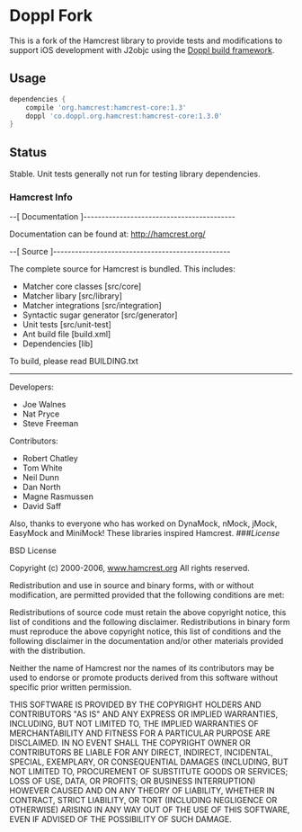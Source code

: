 # Doppl Fork

This is a fork of the Hamcrest library to provide tests and modifications to support
iOS development with J2objc using the [Doppl build framework](http://doppl.co/).

## Usage

```groovy
dependencies {
    compile 'org.hamcrest:hamcrest-core:1.3'
    doppl 'co.doppl.org.hamcrest:hamcrest-core:1.3.0'
}
```

## Status

Stable. Unit tests generally not run for testing library dependencies.

### Hamcrest Info


--[ Documentation ]------------------------------------------

Documentation can be found at:
  http://hamcrest.org/


--[ Source ]-------------------------------------------------

The complete source for Hamcrest is bundled. This includes:
 * Matcher core classes [src/core]
 * Matcher libary [src/library]
 * Matcher integrations [src/integration]
 * Syntactic sugar generator [src/generator]
 * Unit tests [src/unit-test]
 * Ant build file [build.xml]
 * Dependencies [lib]

To build, please read BUILDING.txt

-------------------------------------------------------------

Developers:
- Joe Walnes
- Nat Pryce
- Steve Freeman

Contributors:
- Robert Chatley
- Tom White
- Neil Dunn
- Dan North
- Magne Rasmussen
- David Saff

Also, thanks to everyone who has worked on DynaMock, nMock,
jMock, EasyMock and MiniMock! These libraries inspired
Hamcrest.
###*License*

BSD License

Copyright (c) 2000-2006, www.hamcrest.org
All rights reserved.

Redistribution and use in source and binary forms, with or without
modification, are permitted provided that the following conditions are met:

Redistributions of source code must retain the above copyright notice, this list of
conditions and the following disclaimer. Redistributions in binary form must reproduce
the above copyright notice, this list of conditions and the following disclaimer in
the documentation and/or other materials provided with the distribution.

Neither the name of Hamcrest nor the names of its contributors may be used to endorse
or promote products derived from this software without specific prior written
permission.

THIS SOFTWARE IS PROVIDED BY THE COPYRIGHT HOLDERS AND CONTRIBUTORS "AS IS" AND ANY
EXPRESS OR IMPLIED WARRANTIES, INCLUDING, BUT NOT LIMITED TO, THE IMPLIED WARRANTIES
OF MERCHANTABILITY AND FITNESS FOR A PARTICULAR PURPOSE ARE DISCLAIMED. IN NO EVENT
SHALL THE COPYRIGHT OWNER OR CONTRIBUTORS BE LIABLE FOR ANY DIRECT, INDIRECT,
INCIDENTAL, SPECIAL, EXEMPLARY, OR CONSEQUENTIAL DAMAGES (INCLUDING, BUT NOT LIMITED
TO, PROCUREMENT OF SUBSTITUTE GOODS OR SERVICES; LOSS OF USE, DATA, OR PROFITS; OR
BUSINESS INTERRUPTION) HOWEVER CAUSED AND ON ANY THEORY OF LIABILITY, WHETHER IN
CONTRACT, STRICT LIABILITY, OR TORT (INCLUDING NEGLIGENCE OR OTHERWISE) ARISING IN ANY
WAY OUT OF THE USE OF THIS SOFTWARE, EVEN IF ADVISED OF THE POSSIBILITY OF SUCH
DAMAGE.
